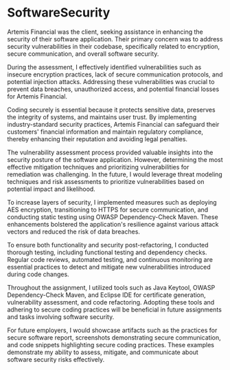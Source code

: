 # SoftwareSecurity
Artemis Financial was the client, seeking assistance in enhancing the security of their software application. Their primary concern was to address security vulnerabilities in their codebase, specifically related to encryption, secure communication, and overall software security.

During the assessment, I effectively identified vulnerabilities such as insecure encryption practices, lack of secure communication protocols, and potential injection attacks. Addressing these vulnerabilities was crucial to prevent data breaches, unauthorized access, and potential financial losses for Artemis Financial.

Coding securely is essential because it protects sensitive data, preserves the integrity of systems, and maintains user trust. By implementing industry-standard security practices, Artemis Financial can safeguard their customers' financial information and maintain regulatory compliance, thereby enhancing their reputation and avoiding legal penalties.

The vulnerability assessment process provided valuable insights into the security posture of the software application. However, determining the most effective mitigation techniques and prioritizing vulnerabilities for remediation was challenging. In the future, I would leverage threat modeling techniques and risk assessments to prioritize vulnerabilities based on potential impact and likelihood.

To increase layers of security, I implemented measures such as deploying AES encryption, transitioning to HTTPS for secure communication, and conducting static testing using OWASP Dependency-Check Maven. These enhancements bolstered the application's resilience against various attack vectors and reduced the risk of data breaches.

To ensure both functionality and security post-refactoring, I conducted thorough testing, including functional testing and dependency checks. Regular code reviews, automated testing, and continuous monitoring are essential practices to detect and mitigate new vulnerabilities introduced during code changes.

Throughout the assignment, I utilized tools such as Java Keytool, OWASP Dependency-Check Maven, and Eclipse IDE for certificate generation, vulnerability assessment, and code refactoring. Adopting these tools and adhering to secure coding practices will be beneficial in future assignments and tasks involving software security.

For future employers, I would showcase artifacts such as the practices for secure software report, screenshots demonstrating secure communication, and code snippets highlighting secure coding practices. These examples demonstrate my ability to assess, mitigate, and communicate about software security risks effectively.






